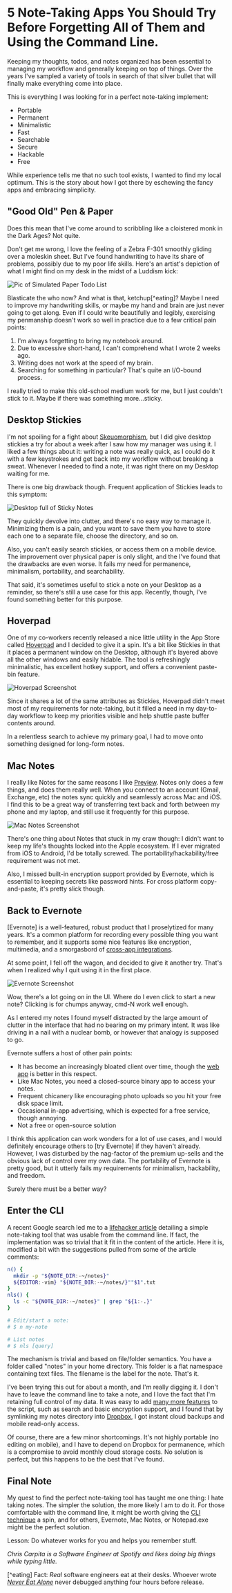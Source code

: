 # 5 Note-Taking Apps You Should Try Before Forgetting All of Them and Using the Command Line.

Keeping my thoughts, todos, and notes organized has been essential to managing my workflow and generally keeping on top of things.  Over the years I've sampled a variety of tools in search of that silver bullet that will finally make everything come into place.  

This is everything I was looking for in a perfect note-taking implement:

- Portable
- Permanent
- Minimalistic
- Fast
- Searchable
- Secure
- Hackable
- Free

While experience tells me that no such tool exists, I wanted to find my local optimum.  This is the story about how I got there by eschewing the fancy apps and embracing simplicity.

## "Good Old" Pen & Paper

Does this mean that I've come around to scribbling like a cloistered monk in the Dark Ages? Not quite. 

Don't get me wrong, I love the feeling of a Zebra F-301 smoothly gliding over a moleskin sheet.  But I've found handwriting to have its share of problems, possibly due to my poor life skills. Here's an artist's depiction of what I might find on my desk in the midst of a Luddism kick:

![Pic of Simulated Paper Todo List](img/paper-todo-list.jpg)

Blasticate the who now?  And what is that, ketchup[^eating]?  Maybe I need to improve my handwriting skills, or maybe my hand and brain are just never going to get along.  Even if I could write beautifully and legibly, exercising my penmanship doesn't work so well in practice due to a few critical pain points:

1. I'm always forgetting to bring my notebook around.
2. Due to excessive short-hand, I can't comprehend what I wrote 2 weeks ago.
3. Writing does not work at the speed of my brain.
4. Searching for something in particular?  That's quite an I/O-bound process.

I really tried to make this old-school medium work for me, but I just couldn't stick to it.  Maybe if there was something more...sticky.

## Desktop Stickies

I'm not spoiling for a fight about [Skeuomorphism], but I did give desktop stickies a try for about a week after I saw how my manager was using it.  I liked a few things about it: writing a note was really quick, as I could do it with a few keystrokes and get back into my workflow without breaking a sweat.  Whenever I needed to find a note, it was right there on my Desktop waiting for me.

There is one big drawback though. Frequent application of Stickies leads to this symptom:

![Desktop full of Sticky Notes](img/desktop-full-of-sticky-notes.jpg)

They quickly devolve into clutter, and there's no easy way to manage it. Minimizing them is a pain, and you want to save them you have to store each one to a separate file, choose the directory, and so on.

Also, you can't easily search stickies, or access them on a mobile device.  The improvement over physical paper is only slight, and the I've found that the drawbacks are even worse.  It fails my need for permanence, minimalism, portability, and searchability.  

That said, it's sometimes useful to stick a note on your Desktop as a reminder, so there's still a use case for this app.  Recently, though, I've found something better for this purpose.

## Hoverpad

One of my co-workers recently released a nice little utility in the App Store called [Hoverpad] and I decided to give it a spin.  It's a bit like Stickies in that it places a permanent window on the Desktop, although it's layered above all the other windows and easily hidable.  The tool is refreshingly minimalistic, has excellent hotkey support, and offers a convenient paste-bin feature. 

![Hoverpad Screenshot](img/hoverpad-screenshot.jpg)

Since it shares a lot of the same attributes as Stickies, Hoverpad didn't meet most of my requirements for note-taking, but it filled a need in my day-to-day workflow to keep my priorities visible and help shuttle paste buffer contents around.  

In a relentless search to achieve my primary goal, I had to move onto something designed for long-form notes.

## Mac Notes

I really like Notes for the same reasons I like [Preview].  Notes only does a few things, and does them really well.  When you connect to an account (Gmail, Exchange, etc) the notes sync quickly and seamlessly across Mac and iOS.  I find this to be a great way of transferring text back and forth between my phone and my laptop, and still use it frequently for this purpose.

![Mac Notes Screenshot](img/mac-notes-screenshot.jpg)

There's one thing about Notes that stuck in my craw though:  I didn't want to keep my life's thoughts locked into the Apple ecosystem.  If I ever migrated from iOS to Android, I'd be totally screwed.  The portability/hackability/free requirement was not met.

Also, I missed built-in encryption support provided by Evernote, which is essential to keeping secrets like password hints.  For cross platform copy-and-paste, it's pretty slick though.

## Back to Evernote

[Evernote] is a well-featured, robust product that I proselytized for many years.  It's a common platform for recording every possible thing you want to remember, and it supports some nice features like encryption, multimedia, and a smorgasbord of [cross-app integrations]. 

At some point, I fell off the wagon, and decided to give it another try.  That's when I realized why I quit using it in the first place.

![Evernote Screenshot](img/evernote-screenshot.jpg)

Wow, there's a lot going on in the UI.  Where do I even click to start a new note?  Clicking is for chumps anyway, cmd-N work well enough.

As I entered my notes I found myself distracted by the large amount of clutter in the interface that had no bearing on my primary intent.  It was like driving in a nail with a nuclear bomb, or however that analogy is supposed to go.

Evernote suffers a host of other pain points:

- It has become an increasingly bloated client over time, though the [web app] is better in this respect.
- Like Mac Notes, you need a closed-source binary app to access your notes.
- Frequent chicanery like encouraging photo uploads so you hit your free disk space limit.
- Occasional in-app advertising, which is expected for a free service, though annoying.
- Not a free or open-source solution

I think this application can work wonders for a lot of use cases, and I would definitely encourage others to [try Evernote] if they haven't already. However, I was disturbed by the nag-factor of the premium up-sells and the obvious lack of control over my own data.   The portability of Evernote is pretty good, but it utterly fails my requirements for minimalism, hackability, and freedom.

Surely there must be a better way?

## Enter the CLI

A recent Google search led me to a [lifehacker article] detailing a simple note-taking tool that was usable from the command line.  If fact, the implementation was so trivial that it fit in the content of the article.  Here it is, modified a bit with the suggestions pulled from some of the article comments:

```sh
n() {
  mkdir -p "${NOTE_DIR:-~/notes}"
  ${EDITOR:-vim} "${NOTE_DIR:-~/notes/}""$1".txt
}
nls() {
  ls -c "${NOTE_DIR:-~/notes}" | grep "${1:-.}"
}

# Edit/start a note:
# $ n my-note

# List notes
# $ nls [query]
```

The mechanism is trivial and based on file/folder semantics.  You have a folder called "notes" in your home directory.  This folder is a flat namespace containing text files.  The filename is the label for the note.  That's it.

I've been trying this out for about a month, and I'm really digging it.  I don't have to leave the command line to take a note, and I love the fact that I'm retaining full control of my data.  It was easy to add [many more features] to the script, such as search and basic encryption support, and I found that by symlinking my notes directory into [Dropbox], I got instant cloud backups and mobile read-only access.

Of course, there are a few minor shortcomings.  It's not highly portable (no editing on mobile), and I have to depend on Dropbox for permanence, which is a compromise to avoid monthly cloud storage costs.  No solution is perfect, but this happens to be the best that I've found.

## Final Note

My quest to find the perfect note-taking tool has taught me one thing: I hate taking notes. The simpler the solution, the more likely I am to do it.  For those comfortable with the command line, it might be worth giving the [CLI technique] a spin, and for others, Evernote, Mac Notes, or Notepad.exe might be the perfect solution.

Lesson: Do whatever works for you and helps you remember stuff.

_Chris Carpita is a Software Engineer at Spotify and likes doing big things while typing little._

[^eating] Fact: _Real_ software engineers eat at their desks.  Whoever wrote _[Never Eat Alone](http://www.amazon.com/Never-Eat-Alone-Secrets-Relationship/dp/0385512058)_ never debugged anything four hours before release.

[lifehacker article]: http://lifehacker.com/5592047/turn-your-command-line-into-a-fast-and-simple-note-taking-tool
[CLI technique]: http://github.com/ccarpita/nota-bene
[many more features]: http://github.com/ccarpita/nota-bene
[cross-app integrations]: https://appcenter.evernote.com/
[web app]: http://blog.evernote.com/blog/2014/10/02/new-beautiful-evernote-web/
[Hoverpad]: https://itunes.apple.com/us/app/hoverpad-notepad-+-clipboard/id931401484?mt=12
[Skeuomorphism]: http://www.themachinestarts.com/read/2012-11-how-we-started-calling-visual-metaphors-skeuomorphs-why-apple-design-debate-mess
[Preview]: http://www.macworld.com/article/2010521/the-hidden-powers-of-mountain-lions-preview.html
[Dropbox]: http://www.dropbox.com
